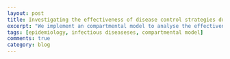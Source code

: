 ```yaml
---
layout: post
title: Investigating the effectiveness of disease control strategies during an epidemic: A SARS case study in Hong Kong
excerpt: "We implement an compartmental model to analyse the effectiveness of "
tags: [epidemiology, infectious diseaseses, compartmental model]
comments: true
category: blog
---
```

